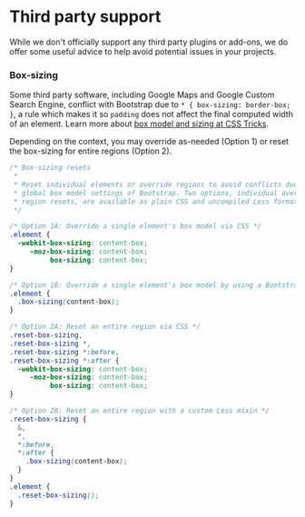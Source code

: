 
<h1 id="third-parties" class="page-header">Third party support</h1>

<p class="lead">While we don't officially support any third party plugins or add-ons, we do offer some useful advice to help avoid potential issues in your projects.</p>

<h3 id="third-box-sizing">Box-sizing</h3>

<p>Some third party software, including Google Maps and Google Custom Search Engine, conflict with Bootstrap due to <code>* { box-sizing: border-box; }</code>, a rule which makes it so <code>padding</code> does not affect the final computed width of an element. Learn more about <a href="http://css-tricks.com/box-sizing/">box model and sizing at CSS Tricks</a>.</p>

<p>Depending on the context, you may override as-needed (Option 1) or reset the box-sizing for entire regions (Option 2).</p>

```scss
/* Box-sizing resets
 *
 * Reset individual elements or override regions to avoid conflicts due to
 * global box model settings of Bootstrap. Two options, individual overrides and
 * region resets, are available as plain CSS and uncompiled Less formats.
 */

/* Option 1A: Override a single element's box model via CSS */
.element {
  -webkit-box-sizing: content-box;
     -moz-box-sizing: content-box;
          box-sizing: content-box;
}

/* Option 1B: Override a single element's box model by using a Bootstrap Less mixin */
.element {
  .box-sizing(content-box);
}

/* Option 2A: Reset an entire region via CSS */
.reset-box-sizing,
.reset-box-sizing *,
.reset-box-sizing *:before,
.reset-box-sizing *:after {
  -webkit-box-sizing: content-box;
     -moz-box-sizing: content-box;
          box-sizing: content-box;
}

/* Option 2B: Reset an entire region with a custom Less mixin */
.reset-box-sizing {
  &,
  *,
  *:before,
  *:after {
    .box-sizing(content-box);
  }
}
.element {
  .reset-box-sizing();
}
```
